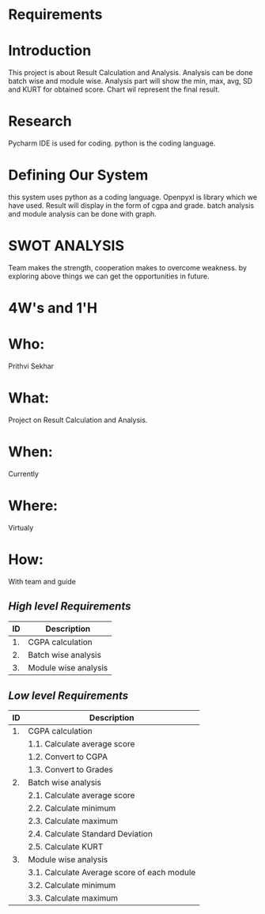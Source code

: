 # Requirements
# Introduction 
   This project is about Result Calculation and Analysis. Analysis can be done batch wise and module wise. Analysis part will show the min, max, avg, SD and KURT for obtained score. Chart wil represent the final result.
# Research
 Pycharm IDE is used for coding. python is the coding language.
 # Defining Our System
 this system uses python as a coding language. Openpyxl is library which we have used. Result will display in the form of cgpa and grade. batch analysis and module analysis can be done with graph.
  # SWOT ANALYSIS
  Team makes the strength, cooperation makes to overcome weakness. by exploring above things we can get the opportunities in future.
   # 4W's and 1'H
   # Who:
   Prithvi Sekhar
   # What:
   Project on  Result Calculation and Analysis.
   # When:
   Currently
   # Where:
   Virtualy
   # How:
   With team and guide
 
    
   
 
## _High level Requirements_

| ID | Description |
| ------ | ------ |
| 1. | CGPA calculation |
| 2. | Batch wise analysis |
| 3. | Module wise analysis |

## _Low level Requirements_

| ID | Description |
| ------ | ------ |
| 1. | CGPA calculation |
|    | 1.1.  Calculate average score |
|    | 1.2.  Convert to CGPA |
|    | 1.3.  Convert to Grades |
| 2. | Batch wise analysis |
|    | 2.1.  Calculate average score |
|    | 2.2.  Calculate minimum |
|    | 2.3.  Calculate maximum |
|    | 2.4.  Calculate Standard Deviation |
|    | 2.5.  Calculate KURT |
| 3. | Module wise analysis |
|    | 3.1.  Calculate Average score of each module |
|    | 3.2.  Calculate minimum |
|    | 3.3.  Calculate maximum |
